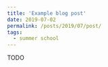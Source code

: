 ```yaml
---
title: 'Example blog post'
date: 2019-07-02
permalink: /posts/2019/07/post/
tags:
  - summer school
---
```


TODO

